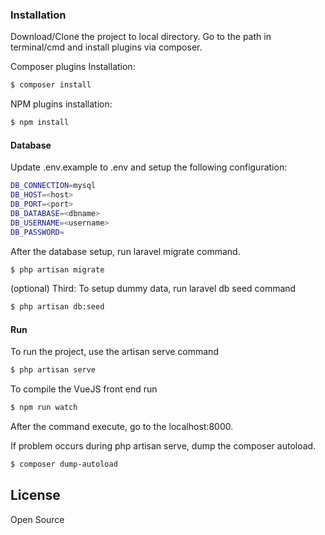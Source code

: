
### Installation

Download/Clone the project to local directory. Go to the path in terminal/cmd and install plugins via composer.

Composer plugins Installation:
```sh
$ composer install
```
NPM plugins installation:
```sh
$ npm install
```
#### Database
Update .env.example to .env  and setup the following configuration:
```sh
DB_CONNECTION=mysql
DB_HOST=<host>
DB_PORT=<port>
DB_DATABASE=<dbname>
DB_USERNAME=<username>
DB_PASSWORD=
```
After the database setup, run laravel migrate command.
```sh
$ php artisan migrate
```
(optional) Third:
To setup dummy data, run laravel db seed command
```sh
$ php artisan db:seed
```


#### Run
To run the project, use the artisan serve command
```sh
$ php artisan serve
```

To compile the VueJS front end run
```sh
$ npm run watch
```

After the command execute, go to the localhost:8000.

If problem occurs during php artisan serve, dump the composer autoload.
```sh
$ composer dump-autoload
```

License
----

Open Source